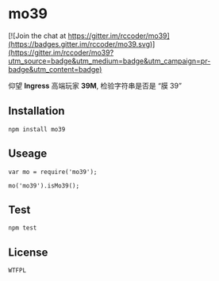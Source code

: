 # mo39

[![Join the chat at https://gitter.im/rccoder/mo39](https://badges.gitter.im/rccoder/mo39.svg)](https://gitter.im/rccoder/mo39?utm_source=badge&utm_medium=badge&utm_campaign=pr-badge&utm_content=badge)

仰望 **Ingress** 高端玩家 **39M**, 检验字符串是否是 “膜 39”

## Installation

``` node
npm install mo39
```

## Useage

``` node
var mo = require('mo39');

mo('mo39').isMo39();
```

## Test

``` node
npm test
```

## License

```
WTFPL
```